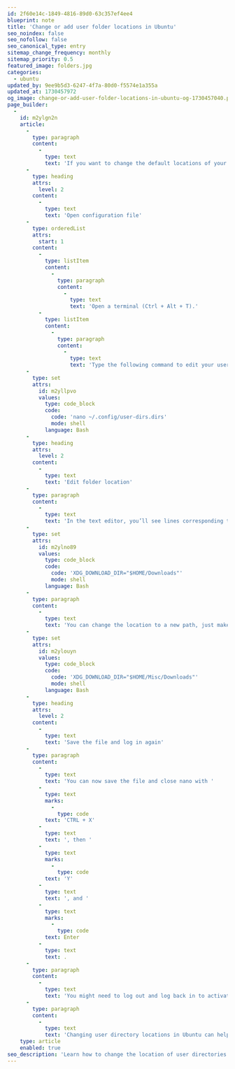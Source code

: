 ```yaml
---
id: 2f60e14c-1849-4816-89d0-63c357ef4ee4
blueprint: note
title: 'Change or add user folder locations in Ubuntu'
seo_noindex: false
seo_nofollow: false
seo_canonical_type: entry
sitemap_change_frequency: monthly
sitemap_priority: 0.5
featured_image: folders.jpg
categories:
  - ubuntu
updated_by: 9ee9b5d3-6247-4f7a-80d0-f5574e1a355a
updated_at: 1730457972
og_image: change-or-add-user-folder-locations-in-ubuntu-og-1730457040.png
page_builder:
  -
    id: m2ylgn2n
    article:
      -
        type: paragraph
        content:
          -
            type: text
            text: 'If you want to change the default locations of your user directories like Downloads, Videos, or Documents in Ubuntu, it’s quite simple. Here’s a step-by-step guide to help you through the process.'
      -
        type: heading
        attrs:
          level: 2
        content:
          -
            type: text
            text: 'Open configuration file'
      -
        type: orderedList
        attrs:
          start: 1
        content:
          -
            type: listItem
            content:
              -
                type: paragraph
                content:
                  -
                    type: text
                    text: 'Open a terminal (Ctrl + Alt + T).'
          -
            type: listItem
            content:
              -
                type: paragraph
                content:
                  -
                    type: text
                    text: 'Type the following command to edit your user’s configuration file:'
      -
        type: set
        attrs:
          id: m2yllpvo
          values:
            type: code_block
            code:
              code: 'nano ~/.config/user-dirs.dirs'
              mode: shell
            language: Bash
      -
        type: heading
        attrs:
          level: 2
        content:
          -
            type: text
            text: 'Edit folder location'
      -
        type: paragraph
        content:
          -
            type: text
            text: 'In the text editor, you’ll see lines corresponding to each user directory. For example, to change the location of the Downloads folder, find the line:'
      -
        type: set
        attrs:
          id: m2ylno89
          values:
            type: code_block
            code:
              code: 'XDG_DOWNLOAD_DIR="$HOME/Downloads"'
              mode: shell
            language: Bash
      -
        type: paragraph
        content:
          -
            type: text
            text: 'You can change the location to a new path, just make sure it exists. For example:'
      -
        type: set
        attrs:
          id: m2ylouyn
          values:
            type: code_block
            code:
              code: 'XDG_DOWNLOAD_DIR="$HOME/Misc/Downloads"'
              mode: shell
            language: Bash
      -
        type: heading
        attrs:
          level: 2
        content:
          -
            type: text
            text: 'Save the file and log in again'
      -
        type: paragraph
        content:
          -
            type: text
            text: 'You can now save the file and close nano with '
          -
            type: text
            marks:
              -
                type: code
            text: 'CTRL + X'
          -
            type: text
            text: ', then '
          -
            type: text
            marks:
              -
                type: code
            text: 'Y'
          -
            type: text
            text: ', and '
          -
            type: text
            marks:
              -
                type: code
            text: Enter
          -
            type: text
            text: .
      -
        type: paragraph
        content:
          -
            type: text
            text: 'You might need to log out and log back in to activate the changes.'
      -
        type: paragraph
        content:
          -
            type: text
            text: 'Changing user directory locations in Ubuntu can help you organize your files better or free up space on your primary drive. By following these steps, you’ll be able to customize your file management experience to fit your needs.'
    type: article
    enabled: true
seo_description: 'Learn how to change the location of user directories in Ubuntu.'
---
```

